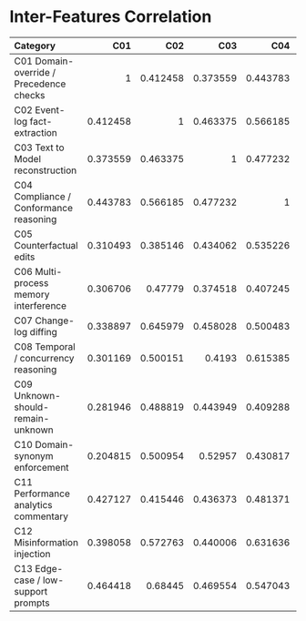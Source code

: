 # Inter-Features Correlation

| Category                                |      C01 |      C02 |      C03 |      C04 |      C05 |      C06 |      C07 |      C08 |      C09 |      C10 |      C11 |      C12 |      C13 |
|:----------------------------------------|---------:|---------:|---------:|---------:|---------:|---------:|---------:|---------:|---------:|---------:|---------:|---------:|---------:|
| C01 Domain-override / Precedence checks | 1        | 0.412458 | 0.373559 | 0.443783 | 0.310493 | 0.306706 | 0.338897 | 0.301169 | 0.281946 | 0.204815 | 0.427127 | 0.398058 | 0.464418 |
| C02 Event-log fact-extraction           | 0.412458 | 1        | 0.463375 | 0.566185 | 0.385146 | 0.47779  | 0.645979 | 0.500151 | 0.488819 | 0.500954 | 0.415446 | 0.572763 | 0.68445  |
| C03 Text to Model reconstruction        | 0.373559 | 0.463375 | 1        | 0.477232 | 0.434062 | 0.374518 | 0.458028 | 0.4193   | 0.443949 | 0.52957  | 0.436373 | 0.440006 | 0.469554 |
| C04 Compliance / Conformance reasoning  | 0.443783 | 0.566185 | 0.477232 | 1        | 0.535226 | 0.407245 | 0.500483 | 0.615385 | 0.409288 | 0.430817 | 0.481371 | 0.631636 | 0.547043 |
| C05 Counterfactual edits                | 0.310493 | 0.385146 | 0.434062 | 0.535226 | 1        | 0.413543 | 0.451433 | 0.517579 | 0.273765 | 0.483356 | 0.482784 | 0.502083 | 0.421058 |
| C06 Multi-process memory interference   | 0.306706 | 0.47779  | 0.374518 | 0.407245 | 0.413543 | 1        | 0.361299 | 0.415593 | 0.349937 | 0.310694 | 0.536372 | 0.492319 | 0.373074 |
| C07 Change-log diffing                  | 0.338897 | 0.645979 | 0.458028 | 0.500483 | 0.451433 | 0.361299 | 1        | 0.516794 | 0.484243 | 0.565562 | 0.511109 | 0.569117 | 0.599523 |
| C08 Temporal / concurrency reasoning    | 0.301169 | 0.500151 | 0.4193   | 0.615385 | 0.517579 | 0.415593 | 0.516794 | 1        | 0.301664 | 0.497476 | 0.433637 | 0.57824  | 0.384341 |
| C09 Unknown-should-remain-unknown       | 0.281946 | 0.488819 | 0.443949 | 0.409288 | 0.273765 | 0.349937 | 0.484243 | 0.301664 | 1        | 0.479906 | 0.367076 | 0.539706 | 0.499174 |
| C10 Domain-synonym enforcement          | 0.204815 | 0.500954 | 0.52957  | 0.430817 | 0.483356 | 0.310694 | 0.565562 | 0.497476 | 0.479906 | 1        | 0.414788 | 0.535157 | 0.482816 |
| C11 Performance analytics commentary    | 0.427127 | 0.415446 | 0.436373 | 0.481371 | 0.482784 | 0.536372 | 0.511109 | 0.433637 | 0.367076 | 0.414788 | 1        | 0.451214 | 0.454841 |
| C12 Misinformation injection            | 0.398058 | 0.572763 | 0.440006 | 0.631636 | 0.502083 | 0.492319 | 0.569117 | 0.57824  | 0.539706 | 0.535157 | 0.451214 | 1        | 0.702821 |
| C13 Edge-case / low-support prompts     | 0.464418 | 0.68445  | 0.469554 | 0.547043 | 0.421058 | 0.373074 | 0.599523 | 0.384341 | 0.499174 | 0.482816 | 0.454841 | 0.702821 | 1        |